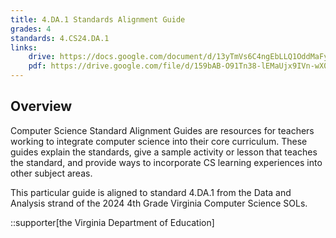 ```yaml
---
title: 4.DA.1 Standards Alignment Guide
grades: 4
standards: 4.CS24.DA.1
links:
    drive: https://docs.google.com/document/d/13yTmVs6C4ngEbLLQ1OddMaFyj6gC8Gzu42uFDKWT27I/edit?usp=drive_link
    pdf: https://drive.google.com/file/d/159bAB-O91Tn38-lEMaUjx9IVn-wX0Utl/view?usp=drive_link
---
```


## Overview

Computer Science Standard Alignment Guides are resources for teachers working to integrate computer science into their core curriculum. These guides explain the standards, give a sample activity or lesson that teaches the standard, and provide ways to incorporate CS learning experiences into other subject areas. 

This particular guide is aligned to standard 4.DA.1 from the Data and Analysis strand of the 2024 4th Grade Virginia Computer Science SOLs.

::supporter[the Virginia Department of Education]